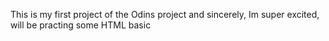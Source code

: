 This is my first project of the Odins project and sincerely, Im super excited, will be practing some HTML basic
